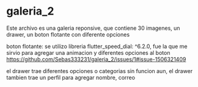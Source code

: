 # galeria_2
Este archivo es una galeria reponsive, que contiene 30 imagenes, un drawer, un boton flotante con diferente opciones


boton flotante:
se utilizo libreria flutter_speed_dial: ^6.2.0, fue la que me sirvio para agregar una animacion y diferentes opciones al boton
https://github.com/Sebas333231/galeria_2/issues/1#issue-1506321409

el drawer trae diferentes opciones o categorias sin funcion aun, el drawer tambien trae un perfil para agregar nombre, correo
